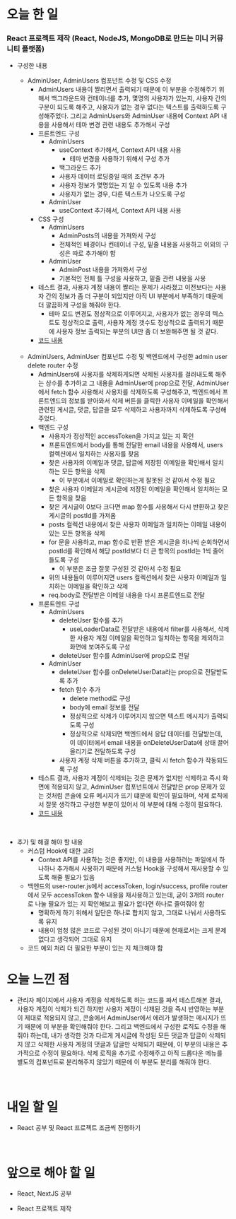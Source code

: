 # 오늘 한 일

### React 프로젝트 제작 (React, NodeJS, MongoDB로 만드는 미니 커뮤니티 플랫폼)

- 구성한 내용

  - AdminUser, AdminUsers 컴포넌트 수정 및 CSS 수정
    - AdminUsers 내용이 짤리면서 출력되기 때문에 이 부분을 수정해주기 위해서 백그라운드와 컨테이너를 추가, 몇명의 사용자가 있는지, 사용자 간의 구분이 되도록 해주고, 사용자가 없는 경우 없다는 텍스트를 출력하도록 구성해주었다. 그리고 AdminUsers와 AdminUser 내용에 Context API 내용을 사용해서 테마 변경 관련 내용도 추가해서 구성
    - 프론트엔드 구성
      - AdminUsers
        - useContext 추가해서, Context API 내용 사용
          - 테마 변경을 사용하기 위해서 구성 추가
        - 백그라운드 추가
        - 사용자 데이터 로딩중일 때의 조건부 추가
        - 사용자 정보가 몇명있는 지 알 수 있도록 내용 추가
        - 사용자가 없는 경우, 다른 텍스트가 나오도록 구성
      - AdminUser
        - useContext 추가해서, Context API 내용 사용
    - CSS 구성
      - AdminUsers
        - AdminPosts의 내용을 가져와서 구성
        - 전체적인 배경이나 컨테이너 구성, 밑줄 내용을 사용하고 이외의 구성은 따로 추가해야 함
      - AdminUser
        - AdminPost 내용을 가져와서 구성
        - 기본적인 전체 틀 구성을 사용하고, 밑줄 관련 내용을 사용
    - 테스트 결과, 사용자 계정 내용이 짤리는 문제가 사라졌고 이전보다는 사용자 간의 정보가 좀 더 구분이 되었지만 아직 UI 부분에서 부족하기 때문에 더 깔끔하게 구성을 해줘야 한다.
      - 테마 모드 변경도 정상적으로 이루어지고, 사용자가 없는 경우의 텍스트도 정상적으로 출력, 사용자 계정 갯수도 정상적으로 출력되기 때문에 사용자 정보 출력되는 부분의 UI만 좀 더 보완해주면 될 것 같다.
    - [코드 내용](https://github.com/jeongsangtae/mini-community-platform/commit/3253f6fb646fe0e29a22bd50b48b862b342195d9)

  <br />

  - AdminUsers, AdminUser 컴포넌트 수정 및 백엔드에서 구성한 admin user delete router 수정
    - AdminUsers에 사용자를 삭제하게되면 삭제된 사용자를 걸러내도록 해주는 상수를 추가하고 그 내용을 AdminUser에 prop으로 전달, AdminUser에서 fetch 함수 사용해서 사용자를 삭제하도록 구성해주고, 백엔드에서 프론트엔드의 정보를 받아와서 삭제 버튼을 클릭한 사용자 이메일을 확인해서 관련된 게시글, 댓글, 답글을 모두 삭제하고 사용자까지 삭제하도록 구성해주었다.
    - 백엔드 구성
      - 사용자가 정상적인 accessToken을 가지고 있는 지 확인
      - 프론트엔드에서 body를 통해 전달한 email 내용을 사용해서, users 컬렉션에서 일치하는 사용자를 찾음
      - 찾은 사용자의 이메일과 댓글, 답글에 저장된 이메일을 확인해서 일치하는 모든 항목을 삭제
        - 이 부분에서 이메일로 확인하는게 잘못된 것 같아서 수정 필요
      - 찾은 사용자 이메일과 게시글에 저장된 이메일을 확인해서 일치하는 모든 항목을 찾음
      - 찾은 게시글이 0보다 크다면 map 함수를 사용해서 다시 반환하고 찾은 게시글의 postId를 가져옴
      - posts 컬렉션 내용에서 찾은 사용자 이메일과 일치하는 이메일 내용이 있는 모든 항목을 삭제
      - for 문을 사용하고, map 함수로 반환 받은 게시글을 하나씩 순회하면서 postId를 확인해서 해당 postId보다 더 큰 항목의 postId는 1씩 줄어들도록 구성
        - 이 부분은 조금 잘못 구성된 것 같아서 수정 필요
      - 위의 내용들이 이루어지면 users 컬렉션에서 찾은 사용자 이메일과 일치하는 이메일을 확인하고 삭제
      - req.body로 전달받은 이메일 내용을 다시 프론트엔드로 전달
    - 프론트엔드 구성
      - AdminUsers
        - deleteUser 함수를 추가
          - useLoaderData로 전달받은 내용에서 filter를 사용해서, 삭제한 사용자 계정 이메일을 확인하고 일치하는 항목을 제외하고 화면에 보여주도록 구성
        - deleteUser 함수를 AdminUser에 prop으로 전달
      - AdminUser
        - deleteUser 함수를 onDeleteUserData라는 prop으로 전달받도록 추가
        - fetch 함수 추가
          - delete method로 구성
          - body에 email 정보를 전달
          - 정상적으로 삭제가 이루어지지 않으면 텍스트 메시지가 출력되도록 구성
          - 정상적으로 삭제되면 백엔드에서 응답 데이터를 전달받는데, 이 데이터에서 email 내용을 onDeleteUserData에 상태 끌어올리기로 전달하도록 구성
        - 사용자 계정 삭제 버튼을 추가하고, 클릭 시 fetch 함수가 작동되도록 구성
    - 테스트 결과, 사용자 계정이 삭제되는 것은 문제가 없지만 삭제하고 즉시 화면에 적용되지 않고, AdminUser 컴포넌트에서 전달받은 prop 문제가 있는 것처럼 콘솔에 오류 메시지가 뜨기 떄문에 확인이 필요하며, 삭제 로직에서 잘못 생각하고 구성한 부분이 있어서 이 부분에 대해 수정이 필요하다.
    - [코드 내용](https://github.com/jeongsangtae/mini-community-platform/commit/e79fe79a29d6ca8840b2008fd46e83326d5c6435)

<br />

- 추가 및 해결 해야 할 내용
  - 커스텀 Hook에 대한 고려
    - Context API를 사용하는 것은 좋지만, 이 내용을 사용하려는 파일에서 하나하나 추가해서 사용하기 때문에 커스텀 Hook을 구성해서 재사용할 수 있도록 해줄 필요가 있음
  - 백엔드의 user-router.js에서 accessToken, login/success, profile router에서 모두 accessToken 함수 내용을 재사용하고 있는데, 굳이 3개의 router로 나눌 필요가 있는 지 확인해보고 필요가 없다면 하나로 줄여줘야 함
    - 명확하게 하기 위해서 일단은 하나로 합치지 않고, 그대로 나눠서 사용하도록 유지
    - 내용이 엄청 많은 코드로 구성된 것이 아니기 때문에 현재로서는 크게 문제 없다고 생각되어 그대로 유지
  - 코드 예외 처리 더 필요한 부분이 있는 지 체크해야 함

# 오늘 느낀 점

- 관리자 페이지에서 사용자 계정을 삭제하도록 하는 코드를 짜서 테스트해본 결과, 사용자 계정이 삭제가 되긴 하지만 사용자 계정이 삭제된 것을 즉시 반영하는 부분이 제대로 적용되지 않고, 콘솔에서 AdminUser에서 에러가 발생하는 메시지가 뜨기 때문에 이 부분을 확인해줘야 한다. 그리고 백엔드에서 구성한 로직도 수정을 해줘야 하는데, 내가 생각한 것과 다르게 게시글에 작성된 모든 댓글과 답글이 삭제되지 않고 삭제한 사용자 계정의 댓글과 답글만 삭제되기 때문에, 이 부분의 내용은 추가적으로 수정이 필요하다. 삭제 로직을 추가로 수정해주고 아직 드롭다운 메뉴를 별도의 컴포넌트로 분리해주지 않았기 때문에 이 부분도 분리를 해줘야 한다.

<br />

# 내일 할 일

- React 공부 및 React 프로젝트 조금씩 진행하기

<br />

# 앞으로 해야 할 일

- React, NextJS 공부

- React 프로젝트 제작
